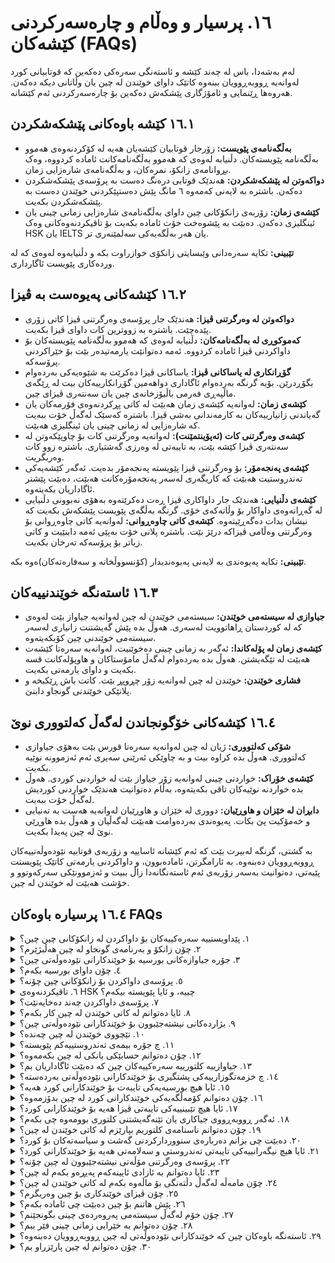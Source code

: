 # ١٦. پرسیار و وەڵام و چارەسەرکردنی کێشەکان (FAQs)

لەم بەشەدا، باس لە چەند کێشە و ئاستەنگی سەرەکی دەکەین کە قوتابیانی کورد لەوانەیە ڕووبەڕوویان ببنەوە کاتێک داوای خوێندن لە چین یان وڵاتانی دیکە دەکەن. هەروەها ڕێنمایی و ئامۆژگاری پێشکەش دەکەین بۆ چارەسەرکردنی ئەم کێشانە.

## ١٦.١ کێشە باوەکانی پێشکەشکردن

- **بەڵگەنامەی پێویست:** زۆرجار قوتابیان کێشەیان هەیە لە کۆکردنەوەی هەموو بەڵگەنامە پێویستەکان. دڵنیابە لەوەی کە هەموو بەڵگەنامەکانت ئامادە کردووە، وەک بڕوانامەی زانکۆ، نمرەکان، و بەڵگەنامەی شارەزایی زمان.
- **دواکەوتن لە پێشکەشکردن:** هەندێک قوتابی درەنگ دەست بە پرۆسەی پێشکەشکردن دەکەن. باشترە بە لایەنی کەمەوە ٦ مانگ پێش دەستپێکردنی خوێندن دەست بە پێشکەشکردن بکەیت.
- **کێشەی زمان:** زۆربەی زانکۆکانی چین داوای بەڵگەنامەی شارەزایی زمانی چینی یان ئینگلیزی دەکەن. دەبێت بە پێشوەخت خۆت ئامادە بکەیت بۆ تاقیکردنەوەکانی وەک HSK یان IELTS یان هەر بەڵگەیەکی سەلمێنەری تر.

  
**تێبینی:** تکایە سەرەدانی وێبسایتی زانکۆی خوازراوت بکە و دڵنیابەوە لەوەی کە لە وردەکاری پێویست ئاگارداری.

## ١٦.٢ کێشەکانی پەیوەست بە ڤیزا
- **دواکەوتن لە وەرگرتنی ڤیزا:** هەندێک جار پرۆسەی وەرگرتنی ڤیزا کاتی زۆری پێدەچێت. باشترە بە زووترین کات داوای ڤیزا بکەیت.
- **کەموکوڕی لە بەڵگەنامەکان:** دڵنیابە لەوەی کە هەموو بەڵگەنامە پێویستەکان بۆ داواکردنی ڤیزا ئامادە کردووە. ئەمە دەتوانێت یارمەتیدەر بێت بۆ خێراکردنی پرۆسەکە.
- **گۆڕانکاری لە یاساکانی ڤیزا:** یاساکانی ڤیزا دەکرێت بە شێوەیەکی بەردەوام بگۆڕدرێن. بۆیە گرنگە بەردەوام ئاگاداری دواهەمین گۆڕانکارییەکان بیت لە ڕێگەی ماڵپەڕی فەرمی باڵیۆزخانەی چین یان سەنتەری ڤیزای چین.
- **کێشەی زمان:** لەوانەیە کێشەی زمان هەبێت لە کاتی پڕکردنەوەی فۆرمەکان یان گەیاندنی زانیارییەکان بە کارمەندانی بەشی ڤیزا. باشترە کەسێک لەگەڵ خۆت ببەیت کە شارەزایی لە زمانی چینی یان ئینگلیزی هەبێت.
- **کێشەی وەرگرتنی کات (ئەپۆینتمێنت):** لەوانەیە وەرگرتنی کات بۆ چاوپێکەوتن لە سەنتەری ڤیزا کێشە بێت، بە تایبەتی لە وەرزی گەشتیاری. باشترە زوو کات وەربگریت.
- **کێشەی پەنجەمۆر:** بۆ وەرگرتنی ڤیزا پێویستە پەنجەمۆر بدەیت. ئەگەر کێشەیەکی تەندروستیت هەبێت کە کاریگەری لەسەر پەنجەمۆرەکانت هەبێت، دەبێت پێشتر ئاگاداریان بکەیتەوە.
- **کێشەی دڵنیایی:** هەندێک جار داواکاری ڤیزا ڕەت دەکرێتەوە بەهۆی نەبوونی دڵنیایی لە گەڕانەوەی داواکار بۆ وڵاتەکەی خۆی. گرنگە بەڵگەی پێویست پێشکەش بکەیت کە نیشان بدات دەگەڕێیتەوە.
**کێشەی کاتی چاوەڕوانی:** لەوانەیە کاتی چاوەڕوانی بۆ وەرگرتنی وەڵامی ڤیزاکە درێژ بێت. باشترە پلانی خۆت بەپێی ئەمە دابنێیت و کاتی زیاتر بۆ پرۆسەکە تەرخان بکەیت.

  
  

**تێبینی:** تکایە پەیوەندی بە لایەنی پەیوەندیدار (کۆنسووڵخانە و سەفارەتەکان)ەوە بکە.

## ١٦.٣ ئاستەنگە خوێندنییەکان

- **جیاوازی لە سیستەمی خوێندن:** سیستەمی خوێندن لە چین لەوانەیە جیاواز بێت لەوەی کە لە کوردستان ڕاهاتوویت لەسەری. هەوڵ بدە پێش گەیشتنت زانیاری لەسەر سیستەمی خوێندنی چین کۆبکەیتەوە.
- **کێشەی زمان لە پۆلەکاندا:** ئەگەر بە زمانی چینی دەخوێنیت، لەوانەیە سەرەتا کێشەت هەبێت لە تێگەیشتن. هەوڵ بدە بەردەوام لەگەڵ مامۆستاکان و هاوپۆلەکانت قسە بکەیت و داوای یارمەتی بکەیت.
- **فشاری خوێندن:** خوێندن لە چین لەوانەیە زۆر چڕوپڕ بێت. کاتت باش ڕێکبخە و پلانێکی خوێندنی گونجاو دابنێ.

## ١٦.٤ کێشەکانی خۆگونجاندن لەگەڵ کەلتووری نوێ

- **شۆکی کەلتووری:** ژیان لە چین لەوانەیە سەرەتا قورس بێت بەهۆی جیاوازی کەلتووری. هەوڵ بدە کراوە بیت و بە چاوێکی ئەرێنی سەیری ئەم ئەزموونە نوێیە بکەیت.
- **کێشەی خۆراک:** خواردنی چینی لەوانەیە زۆر جیاواز بێت لە خواردنی کوردی. هەوڵ بدە خواردنە نوێیەکان تاقی بکەیتەوە، بەڵام دەتوانیت هەندێک خواردنی کوردیش لەگەڵ خۆت ببەیت.
- **دابڕان لە خێزان و هاوڕێیان:** دووری لە خێزان و هاوڕێیان لەوانەیە هەست بە تەنیایی و خەمۆکیت پێ بکات. پەیوەندی بەردەوامت هەبێت لەگەڵیان و هەوڵ بدە هاوڕێی نوێ لە چین پەیدا بکەیت.

بە گشتی، گرنگە لەبیرت بێت کە ئەم کێشانە ئاساییە و زۆربەی قوتابیە نێودەوڵەتییەکان ڕووبەڕوویان دەبنەوە. بە ئارامگرتن، ئامادەبوون، و داواکردنی یارمەتی کاتێک پێویستت پێیەتی، دەتوانیت بەسەر زۆربەی ئەم ئاستەنگانەدا زاڵ ببیت و ئەزموونێکی سەرکەوتوو و خۆشت هەبێت لە خوێندن لە چین.


## ١٦.٤ پرسیارە باوەکان FAQs
<details>
<summary>١. پێداویستییە سەرەکییەکان بۆ داواکردن لە زانکۆکانی چین چین؟</summary>

- بڕوانامەی ئامادەیی یان هاوتاکەی
- تۆماری نمرەکانی خوێندنی پێشوو
- کۆپی پاسپۆرت
- بڕوانامەی HSK (تاقیکردنەوەی شارەزایی زمانی چینی) بۆ بەرنامەکانی خوێندن بە زمانی چینی یان نمرەکانی TOEFL/IELTS بۆ بەرنامەکانی خوێندن بە زمانی ئینگلیزی
- نامەی پاڵپشتی
- وتاری کەسی یان پلانی خوێندن
</details>

<details>
<summary>٢. چۆن زانکۆ و بەرنامەی گونجاو لە چین هەڵبژێرم؟</summary>

- بواری خوێندنەکەت لەبەرچاو بگرە و بەدوای ئەو زانکۆیانەدا بگەڕێ کە پسپۆڕن لەو بوارەدا.
- پلەبەندی و ناوبانگی زانکۆکە بپشکنە.
- دەرفەتەکانی بورسیە کە زانکۆکە پێشکەشی دەکات، لێکۆڵینەوەی لەسەر بکە.
- شوێن و تێچووی ژیان لەبەرچاو بگرە.
</details>

<details>
<summary>٣. جۆرە جیاوازەکانی بورسیە بۆ خوێندکارانی نێودەوڵەتی چین؟</summary>

- بورسیەی حکومەتی چین (CSC)
- بورسیەی پەیمانگای کۆنفۆشیۆس
- بورسیەی تایبەت بە زانکۆ
- بورسیەی حکومەتی هەرێمی
</details>

<details>
<summary>٤. چۆن داوای بورسیە بکەم؟</summary>

- پێداویستی و کاتی کۆتایی تایبەت بە هەر بورسیەیەک بپشکنە.
- بەڵگەنامە پێویستەکان ئامادە بکە وەک تۆماری ئەکادیمی، نامەی پاڵپشتی، و پلانی خوێندن.
- داواکارییەکە لە ڕێگەی پۆرتاڵی زانکۆ یان دابینکەری بورسیەکەوە پێشکەش بکە.
</details>

<details>
<summary>٥. پرۆسەی داواکردن بۆ زانکۆکانی چین چۆنە؟</summary>

- زانکۆ و بەرنامە دڵخوازەکانت هەڵبژێرە.
- هەموو بەڵگەنامە پێویستەکان ئامادە بکە.
- فۆرمی داواکاری ئۆنلاین لە ماڵپەڕی فەرمی زانکۆکە پڕ بکەرەوە.
- کرێی داواکردن بدە (ئەگەر پێویست بێت).
- داواکارییەکە پێشکەش بکە و چاودێری دۆخەکەی بکە.
</details>

<details>
<summary>٦. تاقیکردنەوەی HSK چییە، و ئایا پێویستە بیکەم؟</summary>

- HSK تاقیکردنەوەیەکی ستانداردە بۆ شارەزایی زمانی چینی.
- بۆ ئەو کەسانە پێویستە کە زمانی چینی زمانی دایکیان نییە و داوای بەرنامەی خوێندن بە زمانی چینی دەکەن.
- ئاستی HSK پێویست بەندە بە بەرنامەکە و زانکۆکە.
</details>

<details>
<summary>٧. پرۆسەی داواکردن چەند دەخایەنێت؟</summary>

- پرۆسەی داواکردن دەکرێت چەند مانگێک بخایەنێت، لە ئامادەکردنی بەڵگەنامەکانەوە تا وەرگرتنی نامەی وەرگرتن.
- باشترە پرۆسەی داواکردن لانیکەم شەش مانگ پێش کات دەست پێ بکەیت.
</details>

<details>
<summary>٨. ئایا دەتوانم لە کاتی خوێندن لە چین کار بکەم؟</summary>

- ڕێگە بە خوێندکارانی نێودەوڵەتی دەدرێت کاری نیوە-کات یان ڕاهێنان بکەن بە مۆڵەتی زانکۆکەیان.
- کاتژمێرەکان و جۆری کارەکە لەلایەن یاسای چینەوە ڕێکخراوە.
</details>

<details>
<summary>٩. بژاردەکانی نیشتەجێبوون بۆ خوێندکارانی نێودەوڵەتی چین؟</summary>

- خوێندنگەی زانکۆ
- شوقەی دەرەوەی زانکۆ
- نیشتەجێبوونی هاوبەش لەگەڵ خوێندکارانی تر
</details>

<details>
<summary>١٠. تێچووی خوێندن لە چین چەندە؟</summary>

- کرێی خوێندن بەپێی زانکۆ و بەرنامە دەگۆڕێت بەڵام بە گشتی لە نێوان ٢,٠٠٠ تا ١٠,٠٠٠ دۆلاری ئەمریکی دەبێت بۆ ساڵێک.
- تێچووی ژیان، لەوانە نیشتەجێبوون، خواردن، و گواستنەوە، دەکرێت لە نێوان ٥٠٠ تا ١,٠٠٠ دۆلاری ئەمریکی بێت بۆ مانگێک.
</details>

<details>
<summary>١١. چ جۆرە بیمەی تەندروستییەکم پێویستە؟</summary>

- خوێندکارانی نێودەوڵەتی دەبێت بیمەی تەندروستییان هەبێت کە مانەوەیان لە چین دابین بکات.
- زانکۆکان زۆر جار پلانی بیمەی تەندروستی پێشکەش دەکەن، یان خوێندکاران دەتوانن هی خۆیان بکڕن.
</details>

<details>
<summary>١٢. چۆن دەتوانم حسابێکی بانکی لە چین بکەمەوە؟</summary>

- پێویستت بە پاسپۆرت، نامەی وەرگرتن، و بڕێکی کەمی پارە بۆ دانان دەبێت.
- سەردانی لقێکی بانکی ناوخۆیی بکە بۆ کردنەوەی حساب.
</details>

<details>
<summary>١٣. جیاوازییە کلتورییە سەرەکییەکان چین کە دەبێت ئاگاداریان بم؟</summary>

- تێگەیشتن لە داب و نەریت و ئەتیکێتی چینی
- بەربەستی زمان و شێوازەکانی پەیوەندیکردن
- چاوەڕوانی و شێوازی وانەوتنەوەی ئەکادیمی جیاواز
</details>




<details>
<summary>١٤. چ خزمەتگوزارییەکی پشتگیری بۆ خوێندکارانی نێودەوڵەتی بەردەستە؟</summary>

- بەرنامەکانی ئاشناکردن
- پشتگیری زمان و ئەکادیمی
- ڕاوێژکاری و خزمەتگوزاری تەندروستی دەروونی
- یانە و ڕێکخراوەکانی خوێندکاران
</details>

<details>
<summary>١٥. ئایا هیچ بورسیەیەکی تایبەت بۆ خوێندکارانی کورد هەیە؟</summary>

- هەرچەندە بورسیەی تایبەت بە خوێندکارانی کورد نییە، بەڵام دەتوانن داوای بورسیە گشتییەکانی نێودەوڵەتی بکەن وەک بورسیەی حکومەتی چین.
</details>

<details>
<summary>١٦. چۆن دەتوانم کۆمەڵگەیەکی خوێندکارانی کورد لە چین بدۆزمەوە؟</summary>

- بەشداری لە گروپ و فۆرمەکانی میدیای کۆمەڵایەتی بۆ خوێندکارانی کورد لە چین بکە.
- پەیوەندی بکە بە کۆمەڵەی خوێندکارانی کورد لە زانکۆکانی چین.
</details>

<details>
<summary>١٧. ئایا هیچ تێبینییەکی تایبەتی ڤیزا هەیە بۆ خوێندکارانی کورد؟</summary>

- خوێندکارانی کورد دەبێت هەمان پرۆسەی داواکردنی ڤیزا پەیڕەو بکەن وەک خوێندکارانی نێودەوڵەتی تر.
- گرنگە پێداویستی و ڕێساکانی تایبەت بە ڤیزای وڵاتی خۆت بپشکنیت.
</details>

<details>
<summary>١٨. ئەگەر ڕووبەڕووی جیاکاری یان تێنەگەیشتنی کلتوری بوومەوە چی بکەم؟</summary>

- هەر ڕووداوێک ڕاپۆرت بکە بۆ نووسینگەی نێودەوڵەتی زانکۆکەت.
- داوای پشتگیری لە خوێندکارانی کوردی هاوڕێت یان خزمەتگوزارییەکانی خوێندکارانی نێودەوڵەتی بکە.
</details>

<details>
<summary>١٩. چۆن دەتوانم ناسنامەی کلتوریم بپارێزم لە کاتی خوێندن لە چین؟</summary>

- بەشداری لە بۆنە و فێستیڤاڵە کلتورییەکان بکە کە لەلایەن زانکۆ یان کۆمەڵگەی ناوخۆییەوە ڕێکدەخرێن و پێشاندانی جلووبەرگ و خواردنی کوردەواری وە هەر بابەتێکی پەیوەست.
- پەیوەندیت لەگەڵ خێزان و هاوڕێیانت لە وڵات بپارێزە لە ڕێگەی پەیوەندی ئۆنلاینەوە.
- شانازی کردن بە کلتوور و ناسنامەی کوردی لەسەر ئاستی تاک. هەوڵ دانی بۆ ناساندن نەتەوەکەمان بە هاوەڵە بیانی و چینییەکانت.
</details>

<details>
<summary>٢٠. دەبێت چی بزانم دەربارەی سنووردارکردنی گەشت و سیاسەتەکان بۆ کورد؟</summary>

- ئاگاداری هەر ئامۆژگاری یان سنووردارکردنێکی گەشت بە کە لەلایەن وڵاتەکەتەوە دەردەچێت.
- تێبگە لە سیاسەتەکانی حکومەتی چین سەبارەت بە گەشت و نیشتەجێبوون بۆ خوێندکارانی نێودەوڵەتی.
</details>

<details>
<summary>٢١. ئایا هیچ نیگەرانییەکی تایبەتی تەندروستی و سەلامەتی هەیە بۆ خوێندکارانی کورد؟</summary>

- پەیڕەوی ڕێنماییە گشتییەکانی تەندروستی و سەلامەتی بکە کە لەلایەن زانکۆکەوە دابین کراون.
- دەستت بە خزمەتگوزارییە تەندروستییەکان بگات ئەگەر پێویستت پێی بوو و دڵنیابە کە بیمەی تەندروستی گونجاوت هەیە.
</details>

<details>
<summary>٢٢. پرۆسەی وەرگرتنی مۆڵەتی نیشتەجێبوون لە چین چۆنە؟</summary>

- پاسپۆرت، ڤیزا، نامەی وەرگرتن، و بڕوانامەی تەندروستیت پێشکەش بە نووسینگەی ئاسایشی گشتی ناوخۆیی بکە.
- مۆڵەتی نیشتەجێبوون بە گشتی بۆ ماوەی بەرنامەی خوێندنەکەت بەردەوام دەبێت.
</details>

<details>
<summary>٢٣. ئایا دەتوانم بە ئازادی ئایینەکەم پەیڕەو بکەم لە چین؟</summary>

- چین ڕێسای تایبەتی هەیە سەبارەت بە پەیڕەوکردنی ئایینی، و گرنگە کە لەم ڕێسایانە تێبگەیت و ڕێزیان لێ بگریت.
- زانیاری لە زانکۆکەت وەربگرە سەبارەت بە ئامرازە بەردەستەکان و شوێنەکان بۆ پەیڕەوکردنی ئایینی.
</details>

<details>
<summary>٢٤. چۆن مامەڵە لەگەڵ دڵتەنگی بۆ ماڵەوە بکەم لە کاتی خوێندن لە چین؟</summary>

- پەیوەندیت لەگەڵ تۆڕی پشتگیریت لە ماڵەوە بپارێزە.
- بەشداری لە چالاکییە کۆمەڵایەتییەکان بکە و هاوڕێی نوێ پەیدا بکە.
- ئەگەر پێویستت پێی بوو، داوای پشتگیری لە خزمەتگوزارییەکانی ڕاوێژکاری زانکۆکەت بکە.
- بەکارهێنانی سناپچات و سکایپ بۆ پەیوەندی گرتن لەگەڵ ئازیزانت یان ئەو بەرنامانەی کە پێویستیان بە ڤی پی ئێن.
</details>

<details>
<summary>٢٥. چۆن ڤیزای خوێندکاری بۆ چین وەربگرم؟</summary>

- داوای ڤیزای خوێندکاری X1 یان X2 لە باڵیۆزخانە یان کونسوڵخانەی چین لە وڵاتەکەت بکە.
- بەڵگەنامە پێویستەکان پێشکەش بکە وەک نامەی وەرگرتن، فۆرمی JW202، و پاسپۆرتی بەردەوام.
- هەژماری بانکی.
- وێنەی پێویست.
- بەڵگەنامەی سەلامەتی گشتی.
- بەڵگەی بێ تاوانی.
  
</details>

<details>
<summary>٢٦. پێش هاتنم بۆ چین دەبێت چی ئامادە بکەم؟</summary>

- بەڵگەنامە گرنگەکان (پاسپۆرت، نامەی وەرگرتن، ڤیزا، بڕوانامەی تەندروستی)
- کەلوپەلی کەسی (جلوبەرگ، کەرەستەی پاککردنەوەی کەسی، ئامێرە ئەلیکترۆنییەکان)
- کەرەستە سەرەکییەکانی خوێندن (لاپتۆپ، دەفتەر)
- دەرمان و کیتی فریاکەوتنی سەرەتایی
</details>

<details>
<summary>٢٧. چۆن خۆم لەگەڵ سیستەمی پەروەردەی چینی بگونجێنم؟</summary>

- خۆت ئاشنا بکە بە چاوەڕوانییە ئەکادیمییەکان و سیستەمی نمرەدان.
- بە چالاکی بەشداری لە پۆلەکان بکە و پەیوەندی لەگەڵ مامۆستا و هاوپۆلەکانت دروست بکە.
- سوود لە سەرچاوەکانی زانکۆ وەربگرە وەک کتێبخانە و ناوەندەکانی خوێندن.
</details>

<details>
<summary>٢٨. چۆن دەتوانم بە خێرایی زمانی چینی فێر ببم؟</summary>

- خۆت تۆمار بکە لەو کۆرسانەی زمان کە زانکۆکە پێشکەشی دەکات.
- ڕاهێنان لە قسەکردن بکە لەگەڵ ئەوانەی زمانی چینی زمانی دایکیانە.
- سوود لە ئەپ و سەرچاوەکانی فێربوونی زمان وەربگرە.
</details>

<details>
<summary>٢٩. ئاستەنگە باوەکان چین کە خوێندکارانی نێودەوڵەتی لە چین ڕووبەڕوویان دەبنەوە؟</summary>

- بەربەستی زمان
- گونجاندنی کلتوری
- فشاری ئەکادیمی
- دڵتەنگی بۆ ماڵەوە
</details>

<details>
<summary>٣٠. چۆن دەتوانم لە چین پارێزراو بم؟</summary>

- پەیڕەوی ڕێساکانی زانکۆ و ناوچەکە بکە.
- وریای دەوروبەرت بە، بە تایبەتی لە ناوچە نائاشناکان.
- ژمارە تەلەفۆنە فریاکەوتنەکان لای خۆت هەڵبگرە و بزانە چۆن داوای یارمەتی بکەیت.
</details>








